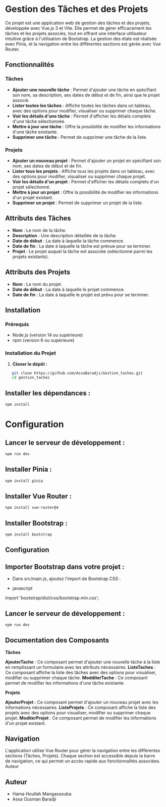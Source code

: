 # Gestion des Tâches et des Projets

Ce projet est une application web de gestion des tâches et des projets, développée avec Vue.js 3 et Vite. Elle permet de gérer efficacement les tâches et les projets associés, tout en offrant une interface utilisateur intuitive grâce à l'utilisation de Bootstrap. La gestion des états est réalisée avec Pinia, et la navigation entre les différentes sections est gérée avec Vue Router.

## Fonctionnalités

### Tâches
- **Ajouter une nouvelle tâche** : Permet d'ajouter une tâche en spécifiant son nom, sa description, ses dates de début et de fin, ainsi que le projet associé.
- **Lister toutes les tâches** : Affiche toutes les tâches dans un tableau, avec des options pour modifier, visualiser ou supprimer chaque tâche.
- **Voir les détails d'une tâche** : Permet d'afficher les détails complets d'une tâche sélectionnée.
- **Mettre à jour une tâche** : Offre la possibilité de modifier les informations d'une tâche existante.
- **Supprimer une tâche** : Permet de supprimer une tâche de la liste.

### Projets
- **Ajouter un nouveau projet** : Permet d'ajouter un projet en spécifiant son nom, ses dates de début et de fin.
- **Lister tous les projets** : Affiche tous les projets dans un tableau, avec des options pour modifier, visualiser ou supprimer chaque projet.
- **Voir les détails d'un projet** : Permet d'afficher les détails complets d'un projet sélectionné.
- **Mettre à jour un projet** : Offre la possibilité de modifier les informations d'un projet existant.
- **Supprimer un projet** : Permet de supprimer un projet de la liste.

## Attributs des Tâches

- **Nom** : Le nom de la tâche.
- **Description** : Une description détaillée de la tâche.
- **Date de début** : La date à laquelle la tâche commence.
- **Date de fin** : La date à laquelle la tâche est prévue pour se terminer.
- **Projet** : Le projet auquel la tâche est associée (sélectionné parmi les projets existants).

## Attributs des Projets

- **Nom** : Le nom du projet.
- **Date de début** : La date à laquelle le projet commence.
- **Date de fin** : La date à laquelle le projet est prévu pour se terminer.

## Installation

### Prérequis

- Node.js (version 14 ou supérieure)
- npm (version 6 ou supérieure)

### Installation du Projet

1. **Cloner le dépôt :**

```sh
   git clone https://github.com/AssaBaradji/Gestion_taches.git
   cd gestion_taches
```

## Installer les dépendances :

```sh
npm install
```

# Configuration

## Lancer le serveur de développement :

```sh
npm run dev
```
## Installer Pinia :

```sh
npm install pinia
```

## Installer Vue Router :
```sh
npm install vue-router@4
```
## Installer Bootstrap :

```sh
npm install bootstrap
 ```
## Configuration

## Importer Bootstrap dans votre projet :

- Dans src/main.js, ajoutez l'import de Bootstrap CSS :

- javascript

import 'bootstrap/dist/css/bootstrap.min.css';

## Lancer le serveur de développement :
```sh
npm run dev
```
## Documentation des Composants

**Tâches**

**AjouterTache** : Ce composant permet d'ajouter une nouvelle tâche à la liste en remplissant un formulaire avec les attributs nécessaires.
**ListeTaches** : Ce composant affiche la liste des tâches avec des options pour visualiser, modifier ou supprimer chaque tâche.
**ModditerTache** : Ce composant permet de modifier les informations d'une tâche existante.

**Projets**

**AjouterProjet** : Ce composant permet d'ajouter un nouveau projet avec les informations nécessaires.
**ListeProjets** : Ce composant affiche la liste des projets avec des options pour visualiser, modifier ou supprimer chaque projet.
**ModiterProjet** : Ce composant permet de modifier les informations d'un projet existant.

## Navigation

L'application utilise Vue Router pour gérer la navigation entre les différentes sections (Tâches, Projets). Chaque section est accessible depuis la barre de navigation, ce qui permet un accès rapide aux fonctionnalités associées.
Auteur

## Auteur
- Hama Houllah Mangassouba 
- Assa Ousman Baradji